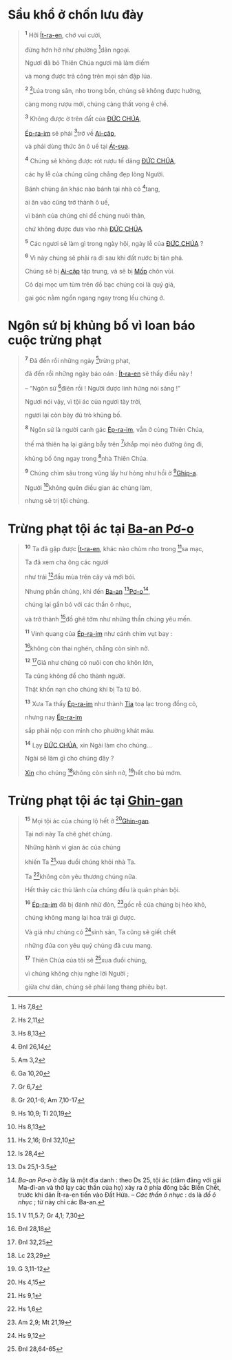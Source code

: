 # Sầu khổ ở chốn lưu đày

> <sup><b>1</b></sup> Hỡi [Ít-ra-en](), chớ vui cười,
>
> đừng hớn hở như phường [^1@-4dcca31c-187e-48a1-a215-b677f489375f]dân ngoại.
>
> Ngươi đã bỏ Thiên Chúa ngươi mà làm điếm
>
> và mong được trả công trên mọi sân đập lúa.
>
> <sup><b>2</b></sup> [^2@-4dcca31c-187e-48a1-a215-b677f489375f]Lúa trong sân, nho trong bồn, chúng sẽ không được hưởng,
>
> càng mong rượu mới, chúng càng thất vọng ê chề.
>
> <sup><b>3</b></sup> Không được ở trên đất của [ĐỨC CHÚA](),
>
> [Ép-ra-im]() sẽ phải [^3@-4dcca31c-187e-48a1-a215-b677f489375f]trở về [Ai-cập](),
>
> và phải dùng thức ăn ô uế tại [Át-sua]().
>
> <sup><b>4</b></sup> Chúng sẽ không được rót rượu tế dâng [ĐỨC CHÚA](),
>
> các hy lễ của chúng cũng chẳng đẹp lòng Người.
>
> Bánh chúng ăn khác nào bánh tại nhà có [^4@-4dcca31c-187e-48a1-a215-b677f489375f]tang,
>
> ai ăn vào cũng trở thành ô uế,
>
> vì bánh của chúng chỉ để chúng nuôi thân,
>
> chứ không được đưa vào nhà [ĐỨC CHÚA]().
>
> <sup><b>5</b></sup> Các ngươi sẽ làm gì trong ngày hội, ngày lễ của [ĐỨC CHÚA]() ?
>
> <sup><b>6</b></sup> Vì này chúng sẽ phải ra đi sau khi đất nước bị tàn phá.
>
> Chúng sẽ bị [Ai-cập]() tập trung, và sẽ bị [Mốp]() chôn vùi.
>
> Cỏ dại mọc um tùm trên đồ bạc chúng coi là quý giá,
>
> gai góc nằm ngổn ngang ngay trong lều chúng ở.

# Ngôn sứ bị khủng bố vì loan báo cuộc trừng phạt

> <sup><b>7</b></sup> Đã đến rồi những ngày [^5@-4dcca31c-187e-48a1-a215-b677f489375f]trừng phạt,
>
> đã đến rồi những ngày báo oán : [Ít-ra-en]() sẽ thấy điều này !
>
> – “Ngôn sứ [^6@-4dcca31c-187e-48a1-a215-b677f489375f]điên rồi ! Người được linh hứng nói sảng !”
>
> Ngươi nói vậy, vì tội ác của ngươi tày trời,
>
> ngươi lại còn bày đủ trò khủng bố.
>
> <sup><b>8</b></sup> Ngôn sứ là người canh gác [Ép-ra-im](), vẫn ở cùng Thiên Chúa,
>
> thế mà thiên hạ lại giăng bẫy trên [^7@-4dcca31c-187e-48a1-a215-b677f489375f]khắp mọi nẻo đường ông đi,
>
> khủng bố ông ngay trong [^8@-4dcca31c-187e-48a1-a215-b677f489375f]nhà Thiên Chúa.
>
> <sup><b>9</b></sup> Chúng chìm sâu trong vũng lầy hư hỏng như hồi ở [^9@-4dcca31c-187e-48a1-a215-b677f489375f][Ghíp-a]().
>
> Người [^10@-4dcca31c-187e-48a1-a215-b677f489375f]không quên điều gian ác chúng làm,
>
> nhưng sẽ trị tội chúng.

# Trừng phạt tội ác tại [Ba-an Pơ-o]()

> <sup><b>10</b></sup> Ta đã gặp được [Ít-ra-en](), khác nào chùm nho trong [^11@-4dcca31c-187e-48a1-a215-b677f489375f]sa mạc,
>
> Ta đã xem cha ông các ngươi
>
> như trái [^12@-4dcca31c-187e-48a1-a215-b677f489375f]đầu mùa trên cây vả mới bói.
>
> Nhưng phần chúng, khi đến [Ba-an]() [^13@-4dcca31c-187e-48a1-a215-b677f489375f][Pơ-o]()[^1-4dcca31c-187e-48a1-a215-b677f489375f],
>
> chúng lại gắn bó với các thần ô nhục,
>
> và trở thành [^14@-4dcca31c-187e-48a1-a215-b677f489375f]đồ ghê tởm như những thần chúng yêu mến.
>
> <sup><b>11</b></sup> Vinh quang của [Ép-ra-im]() như cánh chim vụt bay :
>
> [^15@-4dcca31c-187e-48a1-a215-b677f489375f]không còn thai nghén, chẳng còn sinh nở.
>
> <sup><b>12</b></sup> [^16@-4dcca31c-187e-48a1-a215-b677f489375f]Giả như chúng có nuôi con cho khôn lớn,
>
> Ta cũng không để cho thành người.
>
> Thật khốn nạn cho chúng khi bị Ta từ bỏ.
>
> <sup><b>13</b></sup> Xưa Ta thấy [Ép-ra-im]() như thành [Tia]() toạ lạc trong đồng cỏ,
>
> nhưng nay [Ép-ra-im]()
>
> sắp phải nộp con mình cho phường khát máu.
>
> <sup><b>14</b></sup> Lạy [ĐỨC CHÚA](), xin Ngài làm cho chúng...
>
> Ngài sẽ làm gì cho chúng đây ?
>
> [Xin]() cho chúng [^17@-4dcca31c-187e-48a1-a215-b677f489375f]không còn sinh nở, [^18@-4dcca31c-187e-48a1-a215-b677f489375f]hết cho bú mớm.

# Trừng phạt tội ác tại [Ghin-gan]()

> <sup><b>15</b></sup> Mọi tội ác của chúng lộ hết ở [^19@-4dcca31c-187e-48a1-a215-b677f489375f][Ghin-gan]().
>
> Tại nơi này Ta chê ghét chúng.
>
> Những hành vi gian ác của chúng
>
> khiến Ta [^20@-4dcca31c-187e-48a1-a215-b677f489375f]xua đuổi chúng khỏi nhà Ta.
>
> Ta [^21@-4dcca31c-187e-48a1-a215-b677f489375f]không còn yêu thương chúng nữa.
>
> Hết thảy các thủ lãnh của chúng đều là quân phản bội.
>
> <sup><b>16</b></sup> [Ép-ra-im]() đã bị đánh nhừ đòn, [^22@-4dcca31c-187e-48a1-a215-b677f489375f]gốc rễ của chúng bị héo khô,
>
> chúng không mang lại hoa trái gì được.
>
> Và giả như chúng có [^23@-4dcca31c-187e-48a1-a215-b677f489375f]sinh sản, Ta cũng sẽ giết chết
>
> những đứa con yêu quý chúng đã cưu mang.
>
> <sup><b>17</b></sup> Thiên Chúa của tôi sẽ [^24@-4dcca31c-187e-48a1-a215-b677f489375f]xua đuổi chúng,
>
> vì chúng không chịu nghe lời Người ;
>
> giữa chư dân, chúng sẽ phải lang thang phiêu bạt.

[^1-4dcca31c-187e-48a1-a215-b677f489375f]: _Ba-an Pơ-o_ ở đây là một địa danh : theo Ds 25, tội ác (dâm đãng với gái Ma-đi-an và thờ lạy các thần của họ) xảy ra ở phía đông bắc Biển Chết, trước khi dân Ít-ra-en tiến vào Đất Hứa. – _Các thần ô nhục_ : ds là _đồ ô nhục_ ; từ này chỉ các Ba-an.

[^1@-4dcca31c-187e-48a1-a215-b677f489375f]: Hs 7,8

[^2@-4dcca31c-187e-48a1-a215-b677f489375f]: Hs 2,11

[^3@-4dcca31c-187e-48a1-a215-b677f489375f]: Hs 8,13

[^4@-4dcca31c-187e-48a1-a215-b677f489375f]: Đnl 26,14

[^5@-4dcca31c-187e-48a1-a215-b677f489375f]: Am 3,2

[^6@-4dcca31c-187e-48a1-a215-b677f489375f]: Ga 10,20

[^7@-4dcca31c-187e-48a1-a215-b677f489375f]: Gr 6,7

[^8@-4dcca31c-187e-48a1-a215-b677f489375f]: Gr 20,1-6; Am 7,10-17

[^9@-4dcca31c-187e-48a1-a215-b677f489375f]: Hs 10,9; Tl 20,19

[^10@-4dcca31c-187e-48a1-a215-b677f489375f]: Hs 8,13

[^11@-4dcca31c-187e-48a1-a215-b677f489375f]: Hs 2,16; Đnl 32,10

[^12@-4dcca31c-187e-48a1-a215-b677f489375f]: Is 28,4

[^13@-4dcca31c-187e-48a1-a215-b677f489375f]: Ds 25,1-3.5

[^14@-4dcca31c-187e-48a1-a215-b677f489375f]: 1 V 11,5.7; Gr 4,1; 7,30

[^15@-4dcca31c-187e-48a1-a215-b677f489375f]: Đnl 28,18

[^16@-4dcca31c-187e-48a1-a215-b677f489375f]: Đnl 32,25

[^17@-4dcca31c-187e-48a1-a215-b677f489375f]: Lc 23,29

[^18@-4dcca31c-187e-48a1-a215-b677f489375f]: G 3,11-12

[^19@-4dcca31c-187e-48a1-a215-b677f489375f]: Hs 4,15

[^20@-4dcca31c-187e-48a1-a215-b677f489375f]: Hs 9,1

[^21@-4dcca31c-187e-48a1-a215-b677f489375f]: Hs 1,6

[^22@-4dcca31c-187e-48a1-a215-b677f489375f]: Am 2,9; Mt 21,19

[^23@-4dcca31c-187e-48a1-a215-b677f489375f]: Hs 9,12

[^24@-4dcca31c-187e-48a1-a215-b677f489375f]: Đnl 28,64-65
